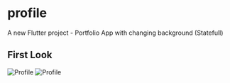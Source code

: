 # profile

A new Flutter project - Portfolio App with changing background (Statefull)

## First Look

![Profile](./images/Profile)
![Profile](./images/Profile1)

